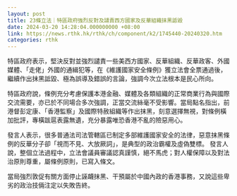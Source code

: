 ```yaml
---
layout: post
title: 23條立法｜特區政府強烈反對及譴責西方國家及反華組織抹黑詆毀
date: 2024-03-20 14:28:04.000000000 +08:00
link: https://news.rthk.hk/rthk/ch/component/k2/1745440-20240320.htm
categories: rthk
---
```


特區政府表示，堅決反對並強烈譴責一些美西方國家、反華組織、反華政客、外國媒體、「走佬」外國的通緝犯等，在《維護國家安全條例》獲立法會全票通過後，繼續作出抹黑詆毀、極為誤導及錯誤的言論，強調今次立法根本是民心所向。

特區政府說，條例充分考慮保護本港金融、媒體及各類組織的正常商業行為與國際交流需要，亦已於不同場合多次強調，正當交流絲毫不受影響。當局點名指出，前港督彭定康、「香港監察」及國際特赦組織等作出抹黑，刻意選擇無視，對條例橫加批評，專橫跋扈表露無遺，充分暴露唯恐香港不亂的險惡用心。

發言人表示，很多普通法司法管轄區已制定多部維護國家安全的法律，惡意抹黑條例的反華分子卻「視而不見、大放厥詞」，是典型的政治霸權及虛偽雙標。 發言人說，整個立法過程中，立法會議員審議認真謹慎，絕不馬虎；對人權保障以及對法治原則尊重，屬條例原則，已寫入條文。

當局強烈敦促有關方面停止誣衊抹黑、干預屬於中國內政的香港事務，又說這些卑劣的政治技倆注定以失敗告終。
